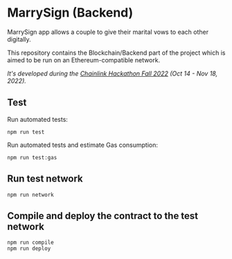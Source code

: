 # MarrySign (Backend) 
MarrySign app allows a couple to give their marital vows to each other digitally.

This repository contains the Blockchain/Backend part of the project which is aimed to be run on an Ethereum-compatible network.

_It's developed during the [Chainlink Hackathon Fall 2022](https://hack.chain.link/) (Oct 14 - Nov 18, 2022)._

## Test

Run automated tests:

```shell
npm run test
```

Run automated tests and estimate Gas consumption:

```shell
npm run test:gas
```

## Run test network

```shell
npm run network
```

## Compile and deploy the contract to the test network

```shell
npm run compile
npm run deploy
```
